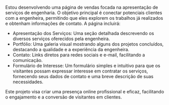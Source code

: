Estou desenvolvendo uma página de vendas focada na apresentação de serviços de engenharia. O objetivo principal é conectar potenciais clientes com a engenheira, permitindo que eles explorem os trabalhos já realizados e obtenham informações de contato. A página incluirá:

- Apresentação dos Serviços: Uma seção detalhada descrevendo os diversos serviços oferecidos pela engenheira.
- Portfólio: Uma galeria visual mostrando alguns dos projetos concluídos, destacando a qualidade e a experiência da engenheira.
- Contato: Links diretos para redes sociais e e-mail, facilitando a comunicação.
- Formulário de Interesse: Um formulário simples e intuitivo para que os visitantes possam expressar interesse em contratar os serviços, fornecendo seus dados de contato e uma breve descrição de suas necessidades.

Este projeto visa criar uma presença online profissional e eficaz, facilitando o engajamento e a conversão de visitantes em clientes.
